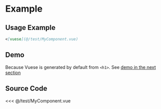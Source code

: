 # Example

## Usage Example

```md
<[vuese](@/test/MyComponent.vue)
```

## Demo
Because Vuese is generated by default from `<h1>`. See [demo in the next section](./demo.md)

## Source Code

<<< @/test/MyComponent.vue
